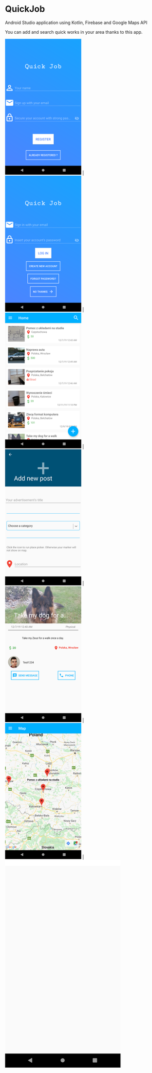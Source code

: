 # QuickJob
Android Studio application using Kotlin, Firebase and Google Maps API

You can add and search quick works in your area thanks to this app.
 
 <img src="images/img1.png" width="250"> | <img src="images/img2.png" width="250"> | <img src="images/img3.png" width="250"> |
 <img src="images/img4.png" width="250"> | <img src="images/img6.png" width="250"> | <img src="images/img7.png" width="250"> |
![](images/gif1.gif)
